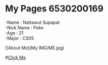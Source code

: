 # My Pages 6530200169
-Name : Nattawut Supapat
<br>
-Nick Name : Poke
<br>
-Age : 21
<br>
-Major : CS05
<br>

![About Me](My IMG/ME.jpg)

#[Click Me](algorithm.md)
